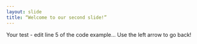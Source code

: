```yaml
---
layout: slide
title: “Welcome to our second slide!”
---
```

Your test - edit line 5 of the code example...
Use the left arrow to go back!
